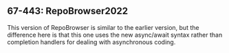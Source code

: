 67-443: RepoBrowser2022
---

This version of RepoBrowser is similar to the earlier version, but the difference here is that this one uses the new async/await syntax rather than completion handlers for dealing with asynchronous coding.
